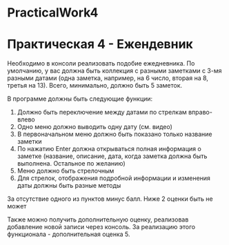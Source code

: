 # PracticalWork4
# Практическая 4 - Ежендевник
Необходимо в консоли реализовать подобие ежедневника. По умолчанию, у вас должна быть коллекция с разными заметками с 3-мя разными датами (одна заметка, например, на 6 число, вторая на 8, третья на 13). Всего, минимально, должно быть 5 заметок.

В программе должны быть следующие функции:
1. Должно быть переключение между датами по стрелкам вправо-влево
2. Одно меню должно выводить одну дату (см. видео)
3. В первоначальном меню должно быть показано только название заметки
4. По нажатию Enter должна открываться полная информация о заметке (название, описание, дата, когда заметка должна быть выполнена. Остальное по желанию)
5. Меню должно быть стрелочным
6. Для стрелок, отображения подробной информации и изменения даты должны быть разные методы

За отсутствие одного из пунктов минус балл. Ниже 2 оценки быть не может

Также можно получить дополнительную оценку, реализовав добавление новой записи через консоль. За реализацию этого функционала - дополнительная оценка 5.
